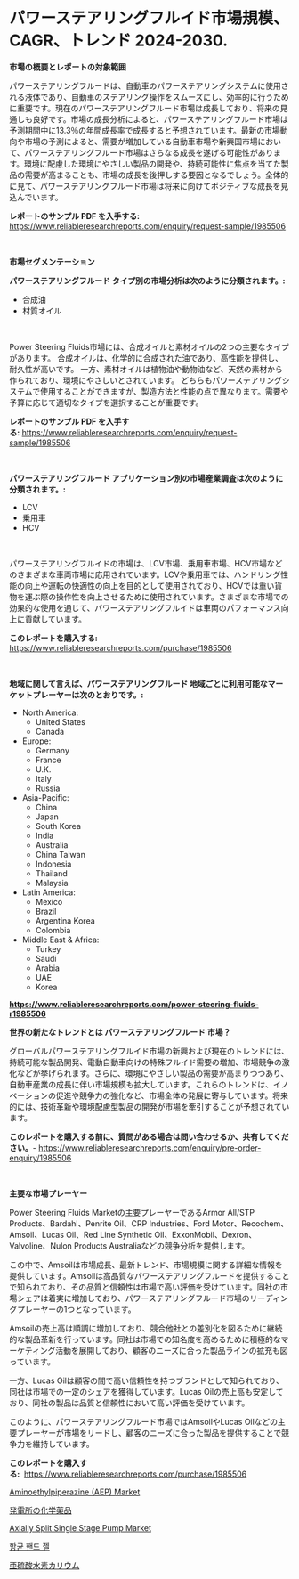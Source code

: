 <p><h1>パワーステアリングフルイド市場規模、CAGR、トレンド 2024-2030.</h1></p><p><strong>市場の概要とレポートの対象範囲</strong></p>
<p><p>パワーステアリングフルードは、自動車のパワーステアリングシステムに使用される液体であり、自動車のステアリング操作をスムーズにし、効率的に行うために重要です。現在のパワーステアリングフルード市場は成長しており、将来の見通しも良好です。市場の成長分析によると、パワーステアリングフルード市場は予測期間中に13.3％の年間成長率で成長すると予想されています。最新の市場動向や市場の予測によると、需要が増加している自動車市場や新興国市場において、パワーステアリングフルード市場はさらなる成長を遂げる可能性があります。環境に配慮した環境にやさしい製品の開発や、持続可能性に焦点を当てた製品の需要が高まることも、市場の成長を後押しする要因となるでしょう。全体的に見て、パワーステアリングフルード市場は将来に向けてポジティブな成長を見込んでいます。</p></p>
<p><strong>レポートのサンプル PDF を入手する:</strong> <a href="https://www.reliableresearchreports.com/enquiry/request-sample/1985506">https://www.reliableresearchreports.com/enquiry/request-sample/1985506</a></p>
<p>&nbsp;</p>
<p><strong>市場セグメンテーション</strong></p>
<p><strong>パワーステアリングフルード タイプ別の市場分析は次のように分類されます。:</strong></p>
<p><ul><li>合成油</li><li>材質オイル</li></ul></p>
<p>&nbsp;</p>
<p><p>Power Steering Fluids市場には、合成オイルと素材オイルの2つの主要なタイプがあります。 合成オイルは、化学的に合成された油であり、高性能を提供し、耐久性が高いです。 一方、素材オイルは植物油や動物油など、天然の素材から作られており、環境にやさしいとされています。 どちらもパワーステアリングシステムで使用することができますが、製造方法と性能の点で異なります。需要や予算に応じて適切なタイプを選択することが重要です。</p></p>
<p><strong>レポートのサンプル PDF を入手する:</strong>&nbsp;<a href="https://www.reliableresearchreports.com/enquiry/request-sample/1985506">https://www.reliableresearchreports.com/enquiry/request-sample/1985506</a></p>
<p>&nbsp;</p>
<p><strong> パワーステアリングフルード アプリケーション別の市場産業調査は次のように分類されます。:</strong></p>
<p><ul><li>LCV</li><li>乗用車</li><li>HCV</li></ul></p>
<p>&nbsp;</p>
<p><p>パワーステアリングフルイドの市場は、LCV市場、乗用車市場、HCV市場などのさまざまな車両市場に応用されています。LCVや乗用車では、ハンドリング性能の向上や運転の快適性の向上を目的として使用されており、HCVでは重い貨物を運ぶ際の操作性を向上させるために使用されています。さまざまな市場での効果的な使用を通じて、パワーステアリングフルイドは車両のパフォーマンス向上に貢献しています。</p></p>
<p><strong>このレポートを購入する:</strong>&nbsp; <a href="https://www.reliableresearchreports.com/purchase/1985506">https://www.reliableresearchreports.com/purchase/1985506</a></p>
<p>&nbsp;</p>
<p><strong>地域に関して言えば、パワーステアリングフルード 地域ごとに利用可能なマーケットプレーヤーは次のとおりです。:</strong></p>
<p><ul>
    <li>
        North America:
        <ul>
            <li>United States</li>
            <li>Canada</li>
        </ul>
    </li>
    <li>
        Europe:
        <ul>
            <li>Germany</li>
            <li>France</li>
            <li>U.K.</li>
            <li>Italy</li>
            <li>Russia</li>
        </ul>
    </li>
    <li>
        Asia-Pacific:
        <ul>
            <li>China</li>
            <li>Japan</li>
            <li>South Korea</li>
            <li>India</li>
            <li>Australia</li>
            <li>China Taiwan</li>
            <li>Indonesia</li>
            <li>Thailand</li>
            <li>Malaysia</li>
        </ul>
    </li>
    <li>
        Latin America:
        <ul>
            <li>Mexico</li>
            <li>Brazil</li>
            <li>Argentina Korea</li>
            <li>Colombia</li>
        </ul>
    </li>
    <li>
        Middle East & Africa:
        <ul>
            <li>Turkey</li>
            <li>Saudi</li>
            <li>Arabia</li>
            <li>UAE</li>
            <li>Korea</li>
        </ul>
    </li>
    </ul></p>
<p><strong><a href="https://www.reliableresearchreports.com/power-steering-fluids-r1985506">https://www.reliableresearchreports.com/power-steering-fluids-r1985506</a></strong>&nbsp;</p>
<p><strong>世界の新たなトレンドとは パワーステアリングフルード 市場？</strong></p>
<p><p>グローバルパワーステアリングフルイド市場の新興および現在のトレンドには、持続可能な製品開発、電動自動車向けの特殊フルイド需要の増加、市場競争の激化などが挙げられます。さらに、環境にやさしい製品の需要が高まりつつあり、自動車産業の成長に伴い市場規模も拡大しています。これらのトレンドは、イノベーションの促進や競争力の強化など、市場全体の発展に寄与しています。将来的には、技術革新や環境配慮型製品の開発が市場を牽引することが予想されています。</p></p>
<p><strong>このレポートを購入する前に、質問がある場合は問い合わせるか、共有してください。</strong>- <a href="https://www.reliableresearchreports.com/enquiry/pre-order-enquiry/1985506">https://www.reliableresearchreports.com/enquiry/pre-order-enquiry/1985506</a></p>
<p>&nbsp;</p>
<p><strong>主要な市場プレーヤー</strong></p>
<p><p>Power Steering Fluids Marketの主要プレーヤーであるArmor All/STP Products、Bardahl、Penrite Oil、CRP Industries、Ford Motor、Recochem、Amsoil、Lucas Oil、Red Line Synthetic Oil、ExxonMobil、Dexron、Valvoline、Nulon Products Australiaなどの競争分析を提供します。</p><p>この中で、Amsoilは市場成長、最新トレンド、市場規模に関する詳細な情報を提供しています。Amsoilは高品質なパワーステアリングフルードを提供することで知られており、その品質と信頼性は市場で高い評価を受けています。同社の市場シェアは着実に増加しており、パワーステアリングフルード市場のリーディングプレーヤーの1つとなっています。</p><p>Amsoilの売上高は順調に増加しており、競合他社との差別化を図るために継続的な製品革新を行っています。同社は市場での知名度を高めるために積極的なマーケティング活動を展開しており、顧客のニーズに合った製品ラインの拡充も図っています。</p><p>一方、Lucas Oilは顧客の間で高い信頼性を持つブランドとして知られており、同社は市場での一定のシェアを獲得しています。Lucas Oilの売上高も安定しており、同社の製品は品質と信頼性において高い評価を受けています。</p><p>このように、パワーステアリングフルード市場ではAmsoilやLucas Oilなどの主要プレーヤーが市場をリードし、顧客のニーズに合った製品を提供することで競争力を維持しています。</p></p>
<p><strong>このレポートを購入する:</strong>&nbsp;&nbsp;<a href="https://www.reliableresearchreports.com/purchase/1985506">https://www.reliableresearchreports.com/purchase/1985506</a></p>
<p><p><a href="https://noble-drawer-34c.notion.site/Aminoethylpiperazine-AEP-Market-The-Key-To-Successful-Business-Strategy-Forecast-Till-2031-749d6aa27e0641e497f32b3d5e768cd2">Aminoethylpiperazine (AEP) Market</a></p><p><a href="https://github.com/RudyBoyer2017/Market-Research-Report-List-1/blob/main/288799751704.md">発電所の化学薬品</a></p><p><a href="https://view.publitas.com/reportprime-1/axially-split-single-stage-pump-market-trends-forecast-and-competitive-analysis-to-2031/">Axially Split Single Stage Pump Market</a></p><p><a href="https://github.com/Tristiarton768456/Market-Research-Report-List-1/blob/main/239793346672.md">항균 핸드 젤</a></p><p><a href="https://github.com/MosesSpinka1914/Market-Research-Report-List-1/blob/main/102332651702.md">亜硫酸水素カリウム</a></p></p>